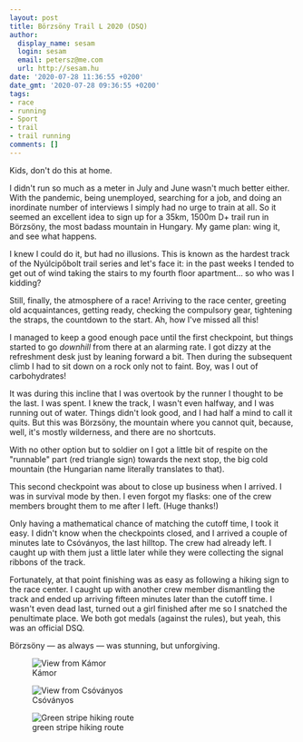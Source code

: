 ```yaml
---
layout: post
title: Börzsöny Trail L 2020 (DSQ)
author:
  display_name: sesam
  login: sesam
  email: petersz@me.com
  url: http://sesam.hu
date: '2020-07-28 11:36:55 +0200'
date_gmt: '2020-07-28 09:36:55 +0200'
tags:
- race
- running
- Sport
- trail
- trail running
comments: []
---
```


Kids, don't do this at home.

I didn't run so much as a meter in July and June wasn't much better either. With the pandemic, being unemployed, searching for a job, and doing an inordinate number of interviews I simply had no urge to train at all. So it seemed an excellent idea to sign up for a 35km, 1500m D+ trail run in Börzsöny, the most badass mountain in Hungary. My game plan: wing it, and see what happens.

I knew I could do it, but had no illusions. This is known as the hardest track of the Nyúlcipőbolt trail series and let's face it: in the past weeks I tended to get out of wind taking the stairs to my fourth floor apartment… so who was I kidding?

Still, finally, the atmosphere of a race! Arriving to the race center, greeting old acquaintances, getting ready, checking the compulsory gear, tightening the straps, the countdown to the start. Ah, how I've missed all this!

I managed to keep a good enough pace until the first checkpoint, but things started to go _downhill_ from there at an alarming rate. I got dizzy at the refreshment desk just by leaning forward a bit. Then during the subsequent climb I had to sit down on a rock only not to faint. Boy, was I out of carbohydrates!

It was during this incline that I was overtook by the runner I thought to be the last. I was spent. I knew the track, I wasn't even halfway, and I was running out of water. Things didn't look good, and I had half a mind to call it quits. But this was Börzsöny, the mountain where you cannot quit, because, well, it's mostly wilderness, and there are no shortcuts.

With no other option but to soldier on I got a little bit of respite on the "runnable" part (red triangle sign) towards the next stop, the big cold mountain (the Hungarian name literally translates to that).

This second checkpoint was about to close up business when I arrived. I was in survival mode by then. I even forgot my flasks: one of the crew members brought them to me after I left. (Huge thanks!)

Only having a mathematical chance of matching the cutoff time, I took it easy. I didn't know when the checkpoints closed, and I arrived a couple of minutes late to Csóványos, the last hilltop. The crew had already left. I caught up with them just a little later while they were collecting the signal ribbons of the track.

Fortunately, at that point finishing was as easy as following a hiking sign to the race center. I caught up with another crew member dismantling the track and ended up arriving fifteen minutes later than the cutoff time. I wasn't even dead last, turned out a girl finished after me so I snatched the penultimate place. We both got medals (against the rules), but yeah, this was an official DSQ.

Börzsöny — as always — was stunning, but unforgiving.

<figure>
  <img src="https://sesam.hu/wp-content/uploads/2020/07/IMG_2990-1024x768.jpeg" alt="View from Kámor">
  <figcaption>Kámor</figcaption>
</figure>

<figure>
  <img src="https://sesam.hu/wp-content/uploads/2020/07/IMG_2993-1024x768.jpeg" alt="View from Csóványos">
  <figcaption>Csóványos</figcaption>
</figure>

<figure>
  <img src="https://sesam.hu/wp-content/uploads/2020/07/IMG_2994-1024x768.jpeg" alt="Green stripe hiking route">
  <figcaption>green stripe hiking route</figcaption>
</figure>
